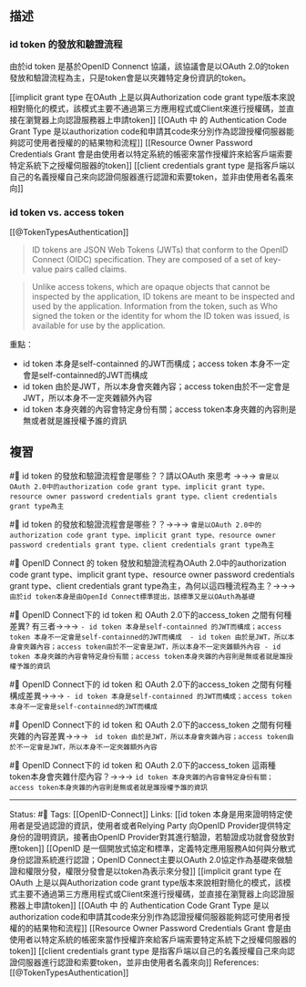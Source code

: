 

## 描述




### id token 的發放和驗證流程


由於id token 是基於OpenID Connenct 協議，該協議會是以OAuth 2.0的token發放和驗證流程為主，只是token會是以夾雜特定身份資訊的token。

[[implicit grant type 在OAuth 上是以與Authorization code grant type版本來說相對簡化的模式，該模式主要不通過第三方應用程式或Client來進行授權碼，並直接在瀏覽器上向認證服務器上申請token]]
[[OAuth 中 的 Authentication Code Grant Type 是以authorization code和申請其code來分別作為認證授權伺服器能夠認可使用者授權的的結果物和流程]]
[[Resource Owner Password Credentials Grant 會是由使用者以特定系統的帳密來當作授權許來給客戶端索要特定系統下之授權伺服器的token]]
[[client credentials grant type 是指客戶端以自己的名義授權自己來向認證伺服器進行認證和索要token，並非由使用者名義來向]]

### id token vs. access token


[[@TokenTypesAuthentication]]
> ID tokens are JSON Web Tokens (JWTs) that conform to the OpenID Connect (OIDC) specification. They are composed of a set of key-value pairs called claims.

> Unlike access tokens, which are opaque objects that cannot be inspected by the application, ID tokens are meant to be inspected and used by the application. Information from the token, such as Who signed the token or the identity for whom the ID token was issued, is available for use by the application.

重點：
- id token 本身是self-containned 的JWT而構成；access token 本身不一定會是self-containned的JWT而構成
- id token 由於是JWT，所以本身會夾雜內容；access token由於不一定會是JWT，所以本身不一定夾雜額外內容
- id token 本身夾雜的內容會特定身份有關；access token本身夾雜的內容則是無或者就是誰授權予誰的資訊
## 複習
#🧠 id token 的發放和驗證流程會是哪些？？請以OAuth 來思考 ->->-> `會是以OAuth 2.0中的authorization code grant type、implicit grant type、resource owner password credentials grant type、client credentials grant type為主`
<!--SR:!2023-09-14,18,190-->

#🧠 id token 的發放和驗證流程會是哪些？？->->-> `會是以OAuth 2.0中的authorization code grant type、implicit grant type、resource owner password credentials grant type、client credentials grant type為主`
<!--SR:!2023-09-28,32,230-->

#🧠 OpenID Connect 的 token 發放和驗證流程為OAuth 2.0中的authorization code grant type、implicit grant type、resource owner password credentials grant type、client credentials grant type為主，為何以這四種流程為主？->->-> `由於id token本身是由OpenId Connect標準提出，該標準又是以OAuth為基礎`

#🧠  OpenID Connect下的 id token 和 OAuth 2.0下的access_token 之間有何種差異? 有三者->->-> `- id token 本身是self-containned 的JWT而構成；access token 本身不一定會是self-containned的JWT而構成  - id token 由於是JWT，所以本身會夾雜內容；access token由於不一定會是JWT，所以本身不一定夾雜額外內容 - id token 本身夾雜的內容會特定身份有關；access token本身夾雜的內容則是無或者就是誰授權予誰的資訊`
<!--SR:!2023-09-27,31,230-->

#🧠  OpenID Connect下的 id token 和 OAuth 2.0下的access_token 之間有何種構成差異->->-> `- id token 本身是self-containned 的JWT而構成；access token 本身不一定會是self-containned的JWT而構成`
<!--SR:!2023-09-17,21,210-->

#🧠  OpenID Connect下的 id token 和 OAuth 2.0下的access_token 之間有何種夾雜的內容差異->->-> ` id token 由於是JWT，所以本身會夾雜內容；access token由於不一定會是JWT，所以本身不一定夾雜額外內容`
<!--SR:!2024-04-30,247,250-->


#🧠 OpenID Connect下的 id token 和 OAuth 2.0下的access_token 這兩種token本身會夾雜什麼內容？->->-> `id token 本身夾雜的內容會特定身份有關；access token本身夾雜的內容則是無或者就是誰授權予誰的資訊`
<!--SR:!2023-10-11,45,230-->




---
Status: #🌱 
Tags:
[[OpenID-Connect]]
Links:
[[id token 本身是用來證明特定使用者是受過認證的資訊，使用者或者Relying Party 向OpenID Provider提供特定身份的證明資訊，接著由OpenID Provider對其進行驗證，若驗證成功就會發放對應token]]
[[OpenID 是一個開放式協定和標準，定義特定應用服務A如何與分散式身份認證系統進行認證；OpenID Connect主要以OAuth 2.0協定作為基礎來做驗證和權限分發，權限分發會是以token為表示來分發]]
[[implicit grant type 在OAuth 上是以與Authorization code grant type版本來說相對簡化的模式，該模式主要不通過第三方應用程式或Client來進行授權碼，並直接在瀏覽器上向認證服務器上申請token]]
[[OAuth 中 的 Authentication Code Grant Type 是以authorization code和申請其code來分別作為認證授權伺服器能夠認可使用者授權的的結果物和流程]]
[[Resource Owner Password Credentials Grant 會是由使用者以特定系統的帳密來當作授權許來給客戶端索要特定系統下之授權伺服器的token]]
[[client credentials grant type 是指客戶端以自己的名義授權自己來向認證伺服器進行認證和索要token，並非由使用者名義來向]]
References:
[[@TokenTypesAuthentication]]